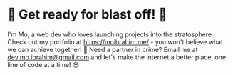 # 🚀 Get ready for blast off! 🚀
I'm Mo, a web dev who loves launching projects into the stratosphere. Check out my portfolio at https://moibrahim.me/ - you won't believe what we can achieve together! 🚀
Need a partner in crime? Email me at dev.mo.ibrahim@gmail.com and let's make the internet a better place, one line of code at a time! 😎
